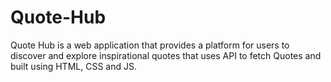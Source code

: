 # Quote-Hub
Quote Hub is a web application that provides a platform for users to discover and explore inspirational quotes that uses API to fetch Quotes and built using HTML, CSS and JS.
